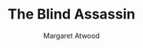 ---
title: The Blind Assassin
author: Margaret Atwood
genre_1: Realism
genre_2:
topics:
rating: 4
status: Paused
---
